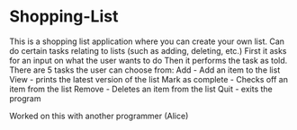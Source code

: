 # Shopping-List
This is a shopping list application where you can create your own list.
Can do certain tasks relating to lists (such as adding, deleting, etc.)
First it asks for an input on what the user wants to do
Then it performs the task as told.
There are 5 tasks the user can choose from:
Add - Add an item to the list
View - prints the latest version of the list
Mark as complete - Checks off an item from the list
Remove - Deletes an item from the list
Quit - exits the program

Worked on this with another programmer (Alice)
